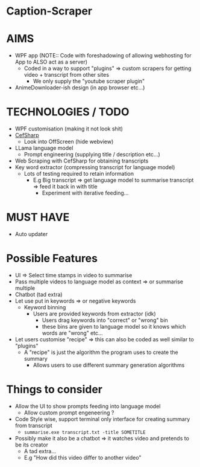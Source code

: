 # Caption-Scraper
 
# AIMS
- WPF app (NOTE:: Code with foreshadowing of allowing webhosting for App to ALSO act as a server)
    - Coded in a way to support "plugins" => custom scrapers for getting video + transcript from other sites
        - We only supply the "youtube scraper plugin"
- AnimeDownloader-ish design (in app browser etc...)

# TECHNOLOGIES / TODO
- WPF customisation (making it not look shit)
- [CefSharp](https://github.com/chromiumembedded/cef)
    - Look into OffScreen (hide webview) 
- LLama language model
    - Prompt engineering (supplying title / description etc...)
- Web Scraping with CefSharp for obtaining transcripts
- Key word extractor (compressing transcript for language model)
    - Lots of testing required to retain information
        - E.g Big transcript => get language model to summarise transcript => feed it back in with title
            - Experiment with iterative feeding...

# MUST HAVE
- Auto updater

# Possible Features
- UI => Select time stamps in video to summarise
- Pass multiple videos to language model as context => or summarise multiple
- Chatbot (tad extra)
- Let use put in keywords => or negative keywords
    - Keyword binning
        - Users are provided keywords from extractor (idk) 
            - Users drag keywords into "correct" or "wrong" bin
            - these bins are given to language model so it knows which words are "wrong" etc...
- Let users customise "recipe" => this can also be coded as well similar to "plugins"
    - A "recipe" is just the algorithm the program uses to create the summary
        - Allows users to use different summary generation algorithms

# Things to consider
- Allow the UI to show prompts feeding into language model
    - Allow custom prompt engeneering ?
- Code Style wise, support terminal only interface for creating summary from transcript
    - `summarise.exe transcript.txt -title SOMETITLE`
- Possibly make it also be a chatbot => it watches video and pretends to be its creator
    - A tad extra...
    - E.g "How did this video differ to another video"